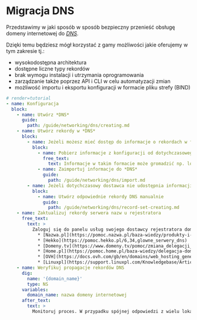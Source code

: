 # Migracja DNS

Przedstawimy w jaki sposób w sposób bezpieczny przenieść obsługę domeny internetowej do *[DNS](/resource/networking/dns.md)*.

Dzięki temu będziesz mógł korzystać z gamy możliwości jakie oferujemy w tym zakresie tj.:
 * wysokodostępna architektura
 * dostępne liczne typy rekordów
 * brak wymogu instalacji i utrzymania oprogramowania
 * zarządzanie także poprzez API i CLI w celu automatyzacji zmian
 * możliwość importu i eksportu konfiguracji w formacie pliku strefy (BIND)

```yaml
# render=tutorial
- name: Konfiguracja
  block:
    - name: Utwórz *DNS*
      guide:
        path: /guide/networking/dns/creating.md
    - name: Utwórz rekordy w *DNS*
      block:
        - name: Jeżeli możesz mieć dostęp do informacje o rekordach w formacie pliku strefy (BIND)
          block:
            - name: Pobierz informacje z konfiguracji od dotychczasowego dostawcy
              free_text:
                text: Informacje w takim formacie może gromadzić np. lokalna instancja [PowerDNS](https://doc.powerdns.com/authoritative/backends/bind.html) lub [BIND](https://www.isc.org/downloads/bind/).
            - name: Zaimportuj informacje do *DNS*
              guide:
                path: /guide/networking/dns/import.md
        - name: Jeżeli dotychczasowy dostawca nie udostępnia informacji o rekordach w formacie pliku strefy (BIND)
          block:
            - name: Utwórz odpowiednie rekordy DNS manualnie
              guide:
                path: /guide/networking/dns/record-set-creating.md        
    - name: Zaktualizuj rekordy serwera nazw u rejestratora
      free_text: 
        text: >
          Zaloguj się do panelu usług swojego dostawcy rejestratora domeny i zmień rekordy serwera nazw (delegacje), tak aby wskazywały serwery nazw, które są domyślnie wprowadzone do *DNS*. Skontaktuj się z swoim rejestratorem w przypadku pytań:
            * [Nazwa.pl](https://pomoc.nazwa.pl/baza-wiedzy/produkty-i-uslugi/domeny/zarzadzanie-domenami/jak-wykonac-zmiane-delegacji-domeny/)
            * [Hekko](https://pomoc.hekko.pl/6,34,glowne_serwery_dns)
            * [Domeny.tv](https://www.domeny.tv/pomoc/zmiana_delegacji_domeny.php)
            * [Home.pl](https://pomoc.home.pl/baza-wiedzy/delegacja-domeny-z-home-pl-na-zewnetrzne-serwery-dns-innego-operatora)
            * [OVH](https://docs.ovh.com/gb/en/domains/web_hosting_general_information_about_dns_servers/)
            * [Linuxpl](https://support.linuxpl.com/Knowledgebase/Article/View/45/1/zmiana-serwerow-dns-dla-domen-zarejestrowanych-w-linuxplcom)
    - name: Weryfikuj propagacje rekordów DNS
      dig:
        name: '{domain_name}'
        type: NS
      variables:
        domain_name: nazwa domeny internetowej
      after_text:
        text: >
          Monitoruj proces. W przypadku spójnej odpowiedzi z wielu lokalizacji proces możesz uznać za zakończony.
```
<!--     transfer domain registration (optionally) -->